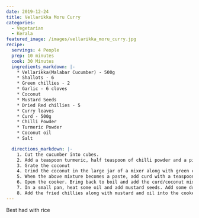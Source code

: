 ```yaml
---
date: 2019-12-24
title: Vellarikka Moru Curry
categories:
  - Vegetarian
  - Kerala
featured_image: /images/vellarikka_moru_curry.jpg
recipe:
  servings: 4 People
  prep: 10 minutes
  cook: 30 Minutes
  ingredients_markdown: |-
    * Vellarikka(Malabar Cucumber) - 500g
    * Shallots - 6
    * Green chillies - 2
    * Garlic - 6 cloves
    * Coconut
    * Mustard Seeds
    * Dried Red chillies - 5
    * Curry leaves
    * Curd - 500g
    * Chilli Powder
    * Turmeric Powder
    * Coconut oil
    * Salt

  directions_markdown: |-
    1. Cut the cucumber into cubes.
    2. Add a teaspoon turmeric, half teaspoon of chilli powder and a pinch of salt. Boil in a pressure cooker with a cup of water for 3-4 whistles.
    3. Grate the coconut
    4. Grind the coconut in the large jar of a mixer along with green chillies, shallots and garlic.
    5. When the above mixture becomes a paste, add curd with a teaspoon of salt and mix again
    6. Open the cooker. Bring back to boil and add the curd/coconut mixture. This should not boil for more than a few seconds.
    7. In a small pan, heat some oil and add mustard seeds. Add some dried red chillies and curry leaves to it and fry
    8. Add the fried chillies along with mustard and oil into the cooker.
---
```


Best had with rice
